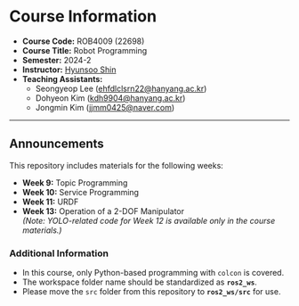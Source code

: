 # Course Information  

- **Course Code:** ROB4009 (22698)  
- **Course Title:** Robot Programming  
- **Semester:** 2024-2  
- **Instructor:** [Hyunsoo Shin](https://shs-vision.github.io)
- **Teaching Assistants:**  
  - Seongyeop Lee (ehfdlclsrn22@hanyang.ac.kr)  
  - Dohyeon Kim (kdh9904@hanyang.ac.kr)  
  - Jongmin Kim (jjmm0425@naver.com)  

---

## Announcements  

This repository includes materials for the following weeks:  
- **Week 9:** Topic Programming  
- **Week 10:** Service Programming  
- **Week 11:** URDF  
- **Week 13:** Operation of a 2-DOF Manipulator  
  *(Note: YOLO-related code for Week 12 is available only in the course materials.)*  

### Additional Information  
- In this course, only Python-based programming with `colcon` is covered.  
- The workspace folder name should be standardized as **`ros2_ws`**.  
- Please move the `src` folder from this repository to **`ros2_ws/src`** for use.  
